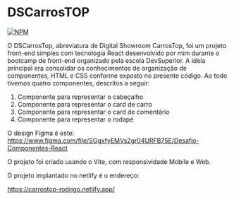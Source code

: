 # DSCarrosTOP

[![NPM](https://img.shields.io/npm/1/react)](https://github.com/rodrock95/dscarros-frontend/blob/main/LICENSE)

O DSCarrosTop, abreviatura de Digital Showroom CarrosTop, foi um projeto front-end simples com tecnologia React desenvolvido por mim durante o bootcamp de front-end organizado pela escola DevSuperior.
A ideia principal era consolidar os conhecimentos de organização de componentes, HTML e CSS conforme exposto no presente código. Ao todo tivemos quatro componentes, descritos a seguir:

1) Componente para representar o cabeçalho
2) Componente para representar o card de carro
3) Componente para representar o card de comentário
4) Componente para representar o rodapé

O design Figma é este: https://www.figma.com/file/SGgxfyEMVs2gr04URFB75E/Desafio-Componentes-React

O projeto foi criado usando o Vite, com responsividade Mobile e Web.

O projeto implantado no netlify é o endereço:

https://carrostop-rodrigo.netlify.app/
